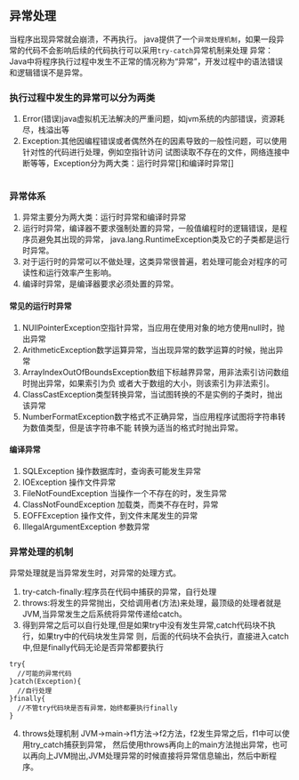 ## 异常处理
当程序出现异常就会崩溃，不再执行。
java提供了一个`异常处理机制`，如果一段异常的代码不会影响后续的代码执行可以采用`try-catch`异常机制来处理
异常：Java中将程序执行过程中发生不正常的情况称为“异常”，开发过程中的语法错误和逻辑错误不是异常。
### 执行过程中发生的异常可以分为两类
1. Error(错误)java虚拟机无法解决的严重问题，如jvm系统的内部错误，资源耗尽，栈溢出等
2. Exception:其他因编程错误或者偶然外在的因素导致的一般性问题，可以使用针对性的代码进行处理，例如空指针访问
试图读取不存在的文件，网络连接中断等等，Exception分为两大类：运行时异常[]和编译时异常[]

```java
```

### 异常体系
1. 异常主要分为两大类：运行时异常和编译时异常
2. 运行时异常，编译器不要求强制处置的异常，一般值编程时的逻辑错误，是程序员避免其出现的异常，
java.lang.RuntimeException类及它的子类都是运行时异常。
3. 对于运行时的异常可以不做处理，这类异常很普遍，若处理可能会对程序的可读性和运行效率产生影响。
4. 编译时异常，是编译器要求必须处置的异常。

#### 常见的运行时异常
1. NUllPointerException空指针异常，当应用在使用对象的地方使用null时，抛出异常
2. ArithmeticException数学运算异常，当出现异常的数学运算的时候，抛出异常
3. ArrayIndexOutOfBoundsException数组下标越界异常，用非法索引访问数组时抛出异常，如果索引为负
或者大于数组的大小，则该索引为非法索引。
4. ClassCastException类型转换异常，当试图转换的不是实例的子类时，抛出该异常
5. NumberFormatException数字格式不正确异常，当应用程序试图将字符串转为数值类型，但是该字符串不能
转换为适当的格式时抛出异常。


#### 编译异常
1. SQLException  操作数据库时，查询表可能发生异常
2. IOException 操作文件异常
3. FileNotFoundException  当操作一个不存在的时，发生异常
4. ClassNotFoundException  加载类，而类不存在时，异常
5. EOFFException  操作文件，到文件末尾发生的异常
6. IllegalArgumentException  参数异常


### 异常处理的机制
异常处理就是当异常发生时，对异常的处理方式。
1. try-catch-finally:程序员在代码中捕获的异常，自行处理
2. throws:将发生的异常抛出，交给调用者(方法)来处理，最顶级的处理者就是JVM,当异常发生之后系统将异常传递给catch。
3. 得到异常之后可以自行处理,但是如果try中没有发生异常,catch代码块不执行，如果try中的代码块发生异常
则，后面的代码块不会执行，直接进入catch中,但是finally代码无论是否异常都要执行
```
try{
  //可能的异常代码
}catch(Exception){
  //自行处理
}finally{
  //不管try代码块是否有异常，始终都要执行finally
}
```

4. throws处理机制
JVM->main->f1方法->f2方法，f2发生异常之后，f1中可以使用try_catch捕获到异常，
然后使用throws再向上的main方法抛出异常，也可以再向上JVM抛出,JVM处理异常的时候直接将异常信息输出，然后中断程序。


